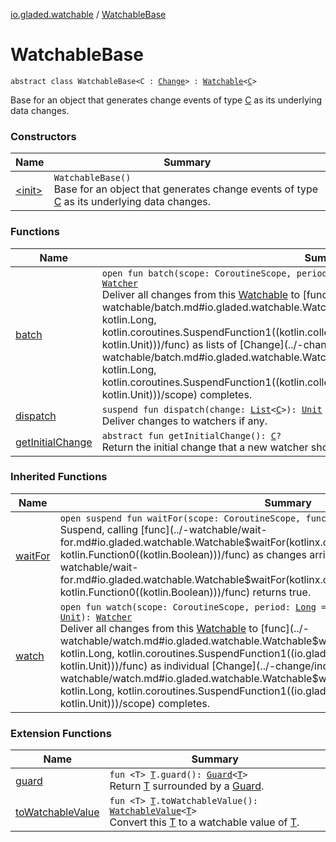 [io.gladed.watchable](../index.md) / [WatchableBase](./index.md)

# WatchableBase

`abstract class WatchableBase<C : `[`Change`](../-change/index.md)`> : `[`Watchable`](../-watchable/index.md)`<`[`C`](index.md#C)`>`

Base for an object that generates change events of type [C](index.md#C) as its underlying data changes.

### Constructors

| Name | Summary |
|---|---|
| [&lt;init&gt;](-init-.md) | `WatchableBase()`<br>Base for an object that generates change events of type [C](index.md#C) as its underlying data changes. |

### Functions

| Name | Summary |
|---|---|
| [batch](batch.md) | `open fun batch(scope: CoroutineScope, period: `[`Long`](https://kotlinlang.org/api/latest/jvm/stdlib/kotlin/-long/index.html)`, func: suspend (`[`List`](https://kotlinlang.org/api/latest/jvm/stdlib/kotlin.collections/-list/index.html)`<`[`C`](index.md#C)`>) -> `[`Unit`](https://kotlinlang.org/api/latest/jvm/stdlib/kotlin/-unit/index.html)`): `[`Watcher`](../-watcher/index.md)<br>Deliver all changes from this [Watchable](../-watchable/index.md) to [func](../-watchable/batch.md#io.gladed.watchable.Watchable$batch(kotlinx.coroutines.CoroutineScope, kotlin.Long, kotlin.coroutines.SuspendFunction1((kotlin.collections.List((io.gladed.watchable.Watchable.C)), kotlin.Unit)))/func) as lists of [Change](../-change/index.md) objects until [scope](../-watchable/batch.md#io.gladed.watchable.Watchable$batch(kotlinx.coroutines.CoroutineScope, kotlin.Long, kotlin.coroutines.SuspendFunction1((kotlin.collections.List((io.gladed.watchable.Watchable.C)), kotlin.Unit)))/scope) completes. |
| [dispatch](dispatch.md) | `suspend fun dispatch(change: `[`List`](https://kotlinlang.org/api/latest/jvm/stdlib/kotlin.collections/-list/index.html)`<`[`C`](index.md#C)`>): `[`Unit`](https://kotlinlang.org/api/latest/jvm/stdlib/kotlin/-unit/index.html)<br>Deliver changes to watchers if any. |
| [getInitialChange](get-initial-change.md) | `abstract fun getInitialChange(): `[`C`](index.md#C)`?`<br>Return the initial change that a new watcher should receive, if any |

### Inherited Functions

| Name | Summary |
|---|---|
| [waitFor](../-watchable/wait-for.md) | `open suspend fun waitFor(scope: CoroutineScope, func: () -> `[`Boolean`](https://kotlinlang.org/api/latest/jvm/stdlib/kotlin/-boolean/index.html)`): `[`Unit`](https://kotlinlang.org/api/latest/jvm/stdlib/kotlin/-unit/index.html)<br>Suspend, calling [func](../-watchable/wait-for.md#io.gladed.watchable.Watchable$waitFor(kotlinx.coroutines.CoroutineScope, kotlin.Function0((kotlin.Boolean)))/func) as changes arrive, and return when [func](../-watchable/wait-for.md#io.gladed.watchable.Watchable$waitFor(kotlinx.coroutines.CoroutineScope, kotlin.Function0((kotlin.Boolean)))/func) returns true. |
| [watch](../-watchable/watch.md) | `open fun watch(scope: CoroutineScope, period: `[`Long`](https://kotlinlang.org/api/latest/jvm/stdlib/kotlin/-long/index.html)` = IMMEDIATE, func: suspend (`[`C`](../-watchable/index.md#C)`) -> `[`Unit`](https://kotlinlang.org/api/latest/jvm/stdlib/kotlin/-unit/index.html)`): `[`Watcher`](../-watcher/index.md)<br>Deliver all changes from this [Watchable](../-watchable/index.md) to [func](../-watchable/watch.md#io.gladed.watchable.Watchable$watch(kotlinx.coroutines.CoroutineScope, kotlin.Long, kotlin.coroutines.SuspendFunction1((io.gladed.watchable.Watchable.C, kotlin.Unit)))/func) as individual [Change](../-change/index.md) objects until [scope](../-watchable/watch.md#io.gladed.watchable.Watchable$watch(kotlinx.coroutines.CoroutineScope, kotlin.Long, kotlin.coroutines.SuspendFunction1((io.gladed.watchable.Watchable.C, kotlin.Unit)))/scope) completes. |

### Extension Functions

| Name | Summary |
|---|---|
| [guard](../../io.gladed.watchable.util/guard.md) | `fun <T> `[`T`](../../io.gladed.watchable.util/guard.md#T)`.guard(): `[`Guard`](../../io.gladed.watchable.util/-guard/index.md)`<`[`T`](../../io.gladed.watchable.util/guard.md#T)`>`<br>Return [T](../../io.gladed.watchable.util/guard.md#T) surrounded by a [Guard](../../io.gladed.watchable.util/-guard/index.md). |
| [toWatchableValue](../to-watchable-value.md) | `fun <T> `[`T`](../to-watchable-value.md#T)`.toWatchableValue(): `[`WatchableValue`](../-watchable-value/index.md)`<`[`T`](../to-watchable-value.md#T)`>`<br>Convert this [T](../to-watchable-value.md#T) to a watchable value of [T](../to-watchable-value.md#T). |
